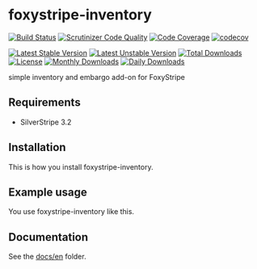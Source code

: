 # foxystripe-inventory
[![Build Status](https://travis-ci.org/dynamic/foxystripe-inventory.svg?branch=master)](https://travis-ci.org/dynamic/foxystripe-inventory)
[![Scrutinizer Code Quality](https://scrutinizer-ci.com/g/dynamic/foxystripe-inventory/badges/quality-score.png?b=master)](https://scrutinizer-ci.com/g/dynamic/foxystripe-inventory/?branch=master)
[![Code Coverage](https://scrutinizer-ci.com/g/dynamic/foxystripe-inventory/badges/coverage.png?b=master)](https://scrutinizer-ci.com/g/dynamic/foxystripe-inventory/?branch=master)
[![codecov](https://codecov.io/gh/dynamic/foxystripe-inventory/branch/master/graph/badge.svg)](https://codecov.io/gh/dynamic/foxystripe-inventory)

[![Latest Stable Version](https://poser.pugx.org/dynamic/foxystripe-inventory/version)](https://packagist.org/packages/dynamic/foxystripe-inventory)
[![Latest Unstable Version](https://poser.pugx.org/dynamic/foxystripe-inventory/v/unstable)](//packagist.org/packages/dynamic/foxystripe-inventory)
[![Total Downloads](https://poser.pugx.org/dynamic/foxystripe-inventory/downloads)](https://packagist.org/packages/dynamic/foxystripe-inventory)
[![License](https://poser.pugx.org/dynamic/foxystripe-inventory/license)](https://packagist.org/packages/dynamic/foxystripe-inventory)
[![Monthly Downloads](https://poser.pugx.org/dynamic/foxystripe-inventory/d/monthly)](https://packagist.org/packages/dynamic/foxystripe-inventory)
[![Daily Downloads](https://poser.pugx.org/dynamic/foxystripe-inventory/d/daily)](https://packagist.org/packages/dynamic/foxystripe-inventory)

simple inventory and embargo add-on for FoxyStripe

## Requirements

- SilverStripe 3.2

## Installation

This is how you install foxystripe-inventory.

## Example usage

You use foxystripe-inventory like this.

## Documentation

See the [docs/en](docs/en/index.md) folder.
